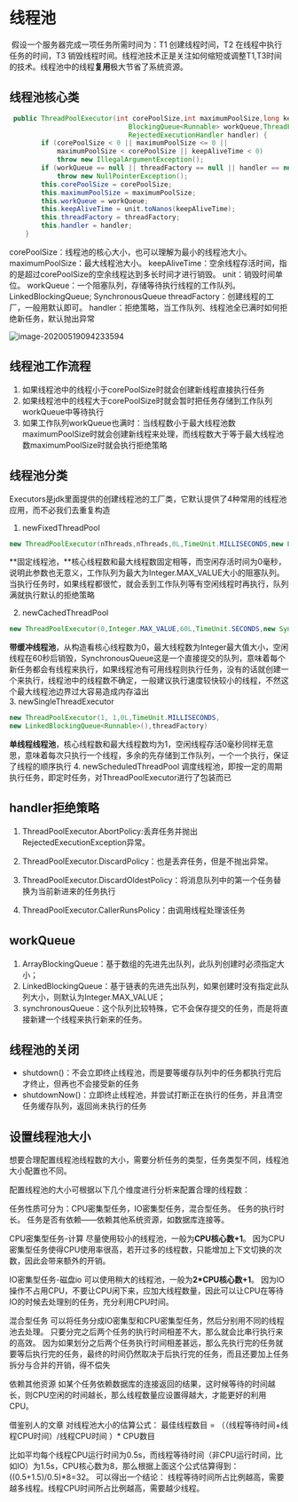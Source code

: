 #                                          线程池
​        假设一个服务器完成一项任务所需时间为：T1 创建线程时间，T2 在线程中执行任务的时间，T3 销毁线程时间。线程池技术正是关注如何缩短或调整T1,T3时间的技术。线程池中的线程**复用**极大节省了系统资源。
## 线程池核心类
```java
 public ThreadPoolExecutor(int corePoolSize,int maximumPoolSize,long keepAliveTime,TimeUnit unit,
                              BlockingQueue<Runnable> workQueue,ThreadFactory threadFactory,
                              RejectedExecutionHandler handler) {
        if (corePoolSize < 0 || maximumPoolSize <= 0 || 
            maximumPoolSize < corePoolSize || keepAliveTime < 0)
            throw new IllegalArgumentException();
        if (workQueue == null || threadFactory == null || handler == null)
            throw new NullPointerException();
        this.corePoolSize = corePoolSize;
        this.maximumPoolSize = maximumPoolSize;
        this.workQueue = workQueue;
        this.keepAliveTime = unit.toNanos(keepAliveTime);
        this.threadFactory = threadFactory;
        this.handler = handler;
    }
```
corePoolSize：线程池的核心大小，也可以理解为最小的线程池大小。
maximumPoolSize：最大线程池大小。
keepAliveTime：空余线程存活时间，指的是超过corePoolSize的空余线程达到多长时间才进行销毁。
unit：销毁时间单位。
workQueue：一个阻塞队列，存储等待执行线程的工作队列。LinkedBlockingQueue; SynchronousQueue
threadFactory：创建线程的工厂，一般用默认即可。
handler：拒绝策略，当工作队列、线程池全已满时如何拒绝新任务，默认抛出异常

![image-20200519094233594](C:\Users\hava_a_good_time\AppData\Roaming\Typora\typora-user-images\image-20200519094233594.png)
## 线程池工作流程
1. 如果线程池中的线程小于corePoolSize时就会创建新线程直接执行任务
2. 如果线程池中的线程大于corePoolSize时就会暂时把任务存储到工作队列workQueue中等待执行
3. 如果工作队列workQueue也满时：当线程数小于最大线程池数maximumPoolSize时就会创建新线程来处理，而线程数大于等于最大线程池数maximumPoolSize时就会执行拒绝策略
## 线程池分类
   Executors是jdk里面提供的创建线程池的工厂类，它默认提供了4种常用的线程池应用，而不必我们去重复构造
1. newFixedThreadPool
  ```java
  new ThreadPoolExecutor(nThreads,nThreads,0L,TimeUnit.MILLISECONDS,new LinkedBlockingQueue<Runnable>(),hreadFactory)
  ```
​     **固定线程池，**核心线程数和最大线程数固定相等，而空闲存活时间为0毫秒，说明此参数也无意义，工作队列为最大为Integer.MAX_VALUE大小的阻塞队列。当执行任务时，如果线程都很忙，就会丢到工作队列等有空闲线程时再执行，队列满就执行默认的拒绝策略

2. newCachedThreadPool
  ```java
  new ThreadPoolExecutor(0,Integer.MAX_VALUE,60L,TimeUnit.SECONDS,new SynchronousQueue<Runnable>())
  ```
  ​    **带缓冲线程池**，从构造看核心线程数为0，最大线程数为Integer最大值大小，空闲线程在60秒后销毁，SynchronousQueue这是一个直接提交的队列，意味着每个新任务都会有线程来执行，如果线程池有可用线程则执行任务，没有的话就创建一个来执行，线程池中的线程数不确定，一般建议执行速度较快较小的线程，不然这个最大线程池边界过大容易造成内存溢出     
3. newSingleThreadExecutor
```java
new ThreadPoolExecutor(1, 1,0L,TimeUnit.MILLISECONDS,
new LinkedBlockingQueue<Runnable>(),threadFactory)
```
​      **单线程线程池**，核心线程数和最大线程数均为1，空闲线程存活0毫秒同样无意思，意味着每次只执行一个线程，多余的先存储到工作队列，一个一个执行，保证了线程的顺序执行
4. newScheduledThreadPool
调度线程池，即按一定的周期执行任务，即定时任务，对ThreadPoolExecutor进行了包装而已
## handler拒绝策略
1. ThreadPoolExecutor.AbortPolicy:丢弃任务并抛出RejectedExecutionException异常。

2. ThreadPoolExecutor.DiscardPolicy：也是丢弃任务，但是不抛出异常。

3.  ThreadPoolExecutor.DiscardOldestPolicy：将消息队列中的第一个任务替换为当前新进来的任务执行

4. ThreadPoolExecutor.CallerRunsPolicy：由调用线程处理该任务 

## workQueue　

1. ArrayBlockingQueue：基于数组的先进先出队列，此队列创建时必须指定大小；
2. LinkedBlockingQueue：基于链表的先进先出队列，如果创建时没有指定此队列大小，则默认为Integer.MAX_VALUE；
3. synchronousQueue：这个队列比较特殊，它不会保存提交的任务，而是将直接新建一个线程来执行新来的任务。

## 线程池的关闭

- shutdown()：不会立即终止线程池，而是要等缓存队列中的任务都执行完后才终止，但再也不会接受新的任务
- shutdownNow()：立即终止线程池，并尝试打断正在执行的任务，并且清空任务缓存队列，返回尚未执行的任务

## 设置线程池大小

想要合理配置线程池线程数的大小，需要分析任务的类型，任务类型不同，线程池大小配置也不同。

配置线程池的大小可根据以下几个维度进行分析来配置合理的线程数：

任务性质可分为：CPU密集型任务，IO密集型任务，混合型任务。
任务的执行时长。
任务是否有依赖——依赖其他系统资源，如数据库连接等。

CPU密集型任务-计算
尽量使用较小的线程池，一般为**CPU核心数+1**。 
因为CPU密集型任务使得CPU使用率很高，若开过多的线程数，只能增加上下文切换的次数，因此会带来额外的开销。

IO密集型任务-磁盘io
可以使用稍大的线程池，一般为**2*CPU核心数+1**。 
因为IO操作不占用CPU，不要让CPU闲下来，应加大线程数量，因此可以让CPU在等待IO的时候去处理别的任务，充分利用CPU时间。

混合型任务
可以将任务分成IO密集型和CPU密集型任务，然后分别用不同的线程池去处理。 
只要分完之后两个任务的执行时间相差不大，那么就会比串行执行来的高效。 
因为如果划分之后两个任务执行时间相差甚远，那么先执行完的任务就要等后执行完的任务，最终的时间仍然取决于后执行完的任务，而且还要加上任务拆分与合并的开销，得不偿失

依赖其他资源
如某个任务依赖数据库的连接返回的结果，这时候等待的时间越长，则CPU空闲的时间越长，那么线程数量应设置得越大，才能更好的利用CPU。 

借鉴别人的文章 对线程池大小的估算公式：
  最佳线程数目 = （（线程等待时间+线程CPU时间）/线程CPU时间 ）* CPU数目

比如平均每个线程CPU运行时间为0.5s，而线程等待时间（非CPU运行时间，比如IO）为1.5s，CPU核心数为8，那么根据上面这个公式估算得到：((0.5+1.5)/0.5)*8=32。
可以得出一个结论：
线程等待时间所占比例越高，需要越多线程。线程CPU时间所占比例越高，需要越少线程。
